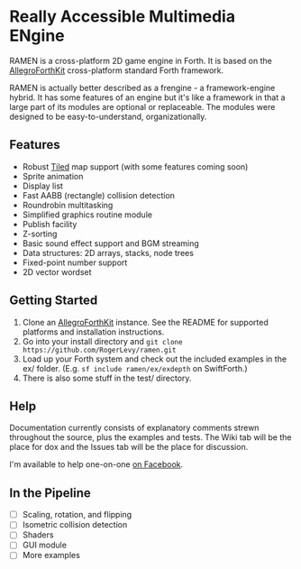 # Really Accessible Multimedia ENgine

RAMEN is a cross-platform 2D game engine in Forth.  It is based on the [AllegroForthKit](https://github.com/RogerLevy/AllegroForthKit) cross-platform standard Forth framework.

RAMEN is actually better described as a frengine - a framework-engine hybrid.  It has some features of an engine but it's like a framework in that a large part of its modules are optional or replaceable.  The modules were designed to be easy-to-understand,  organizationally.

## Features

- Robust [Tiled](https://www.mapeditor.org/) map support (with some features coming soon)
- Sprite animation
- Display list 
- Fast AABB (rectangle) collision detection
- Roundrobin multitasking
- Simplified graphics routine module
- Publish facility
- Z-sorting
- Basic sound effect support and BGM streaming
- Data structures: 2D arrays, stacks, node trees
- Fixed-point number support
- 2D vector wordset

## Getting Started

1. Clone an [AllegroForthKit](https://github.com/RogerLevy/AllegroForthKit) instance. See the README for supported platforms and installation instructions.
1. Go into your install directory and `git clone https://github.com/RogerLevy/ramen.git` 
1. Load up your Forth system and check out the included examples in the ex/ folder.  (E.g. `sf include ramen/ex/exdepth` on SwiftForth.)
1. There is also some stuff in the test/ directory.

## Help

Documentation currently consists of explanatory comments strewn throughout the source, plus the examples and tests.  The Wiki tab will be the place for dox and the Issues tab will be the place for discussion.

I'm available to help one-on-one [on Facebook](https://www.facebook.com/inkajoo).  

## In the Pipeline

- [ ] Scaling, rotation, and flipping
- [ ] Isometric collision detection
- [ ] Shaders
- [ ] GUI module
- [ ] More examples